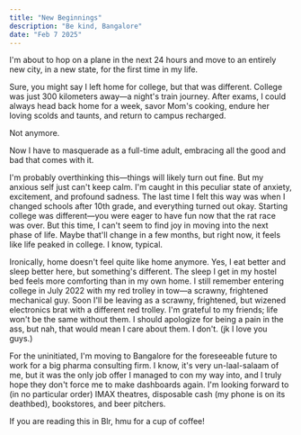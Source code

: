 ```yaml
---
title: "New Beginnings"
description: "Be kind, Bangalore"
date: "Feb 7 2025"
---
```


I'm about to hop on a plane in the next 24 hours and move to an entirely new city, in a new state, for the first time in my life.

Sure, you might say I left home for college, but that was different. College was just 300 kilometers away—a night's train journey. After exams, I could always head back home for a week, savor Mom's cooking, endure her loving scolds and taunts, and return to campus recharged.

Not anymore.

Now I have to masquerade as a full-time adult, embracing all the good and bad that comes with it.

I'm probably overthinking this—things will likely turn out fine. But my anxious self just can't keep calm. I'm caught in this peculiar state of anxiety, excitement, and profound sadness. The last time I felt this way was when I changed schools after 10th grade, and everything turned out okay. Starting college was different—you were eager to have fun now that the rat race was over. But this time, I can't seem to find joy in moving into the next phase of life. Maybe that'll change in a few months, but right now, it feels like life peaked in college. I know, typical.

Ironically, home doesn't feel quite like home anymore. Yes, I eat better and sleep better here, but something's different. The sleep I get in my hostel bed feels more comforting than in my own home. I still remember entering college in July 2022 with my red trolley in tow—a scrawny, frightened mechanical guy. Soon I'll be leaving as a scrawny, frightened, but wizened electronics brat with a different red trolley. I'm grateful to my friends; life won't be the same without them. I should apologize for being a pain in the ass, but nah, that would mean I care about them. I don't. (jk I love you guys.)

For the uninitiated, I'm moving to Bangalore for the foreseeable future to work for a big pharma consulting firm. I know, it's very un-laal-salaam of me, but it was the only job offer I managed to con my way into, and I truly hope they don't force me to make dashboards again. I'm looking forward to (in no particular order) IMAX theatres, disposable cash (my phone is on its deathbed), bookstores, and beer pitchers.

If you are reading this in Blr, hmu for a cup of coffee!
